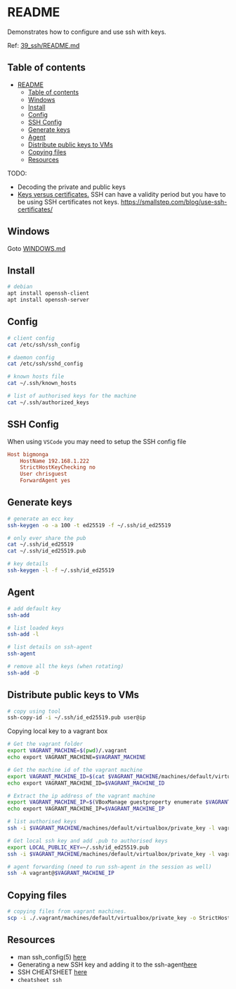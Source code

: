 # README

Demonstrates how to configure and use ssh with keys.  

Ref: [39_ssh/README.md](https://github.com/chrisguest75/docker_examples/tree/master/39_ssh/README.md)  

## Table of contents

- [README](#readme)
  - [Table of contents](#table-of-contents)
  - [Windows](#windows)
  - [Install](#install)
  - [Config](#config)
  - [SSH Config](#ssh-config)
  - [Generate keys](#generate-keys)
  - [Agent](#agent)
  - [Distribute public keys to VMs](#distribute-public-keys-to-vms)
  - [Copying files](#copying-files)
  - [Resources](#resources)

TODO:

* Decoding the private and public keys  
* [Keys versus certificates.](https://www.youtube.com/watch?v=P-Yq_6Da1b8) SSH can have a validity period but you have to be using SSH certificates not keys.  https://smallstep.com/blog/use-ssh-certificates/

## Windows

Goto [WINDOWS.md](./WINDOWS.md)  

## Install

```sh
# debian
apt install openssh-client
apt install openssh-server
```

## Config

```sh
# client config 
cat /etc/ssh/ssh_config           

# daemon config
cat /etc/ssh/sshd_config           

# known hosts file
cat ~/.ssh/known_hosts 

# list of authorised keys for the machine 
cat ~/.ssh/authorized_keys
```

## SSH Config

When using `VSCode` you may need to setup the SSH config file

```ini
Host bigmonga
    HostName 192.168.1.222
    StrictHostKeyChecking no
    User chrisguest
    ForwardAgent yes
```

## Generate keys

```sh
# generate an ecc key
ssh-keygen -o -a 100 -t ed25519 -f ~/.ssh/id_ed25519  

# only ever share the pub
cat ~/.ssh/id_ed25519 
cat ~/.ssh/id_ed25519.pub 

# key details
ssh-keygen -l -f ~/.ssh/id_ed25519   
```

## Agent

```sh
# add default key
ssh-add

# list loaded keys
ssh-add -l

# list details on ssh-agent
ssh-agent

# remove all the keys (when rotating)
ssh-add -D
```

## Distribute public keys to VMs

```sh
# copy using tool
ssh-copy-id -i ~/.ssh/id_ed25519.pub user@ip
```

Copying local key to a vagrant box

```sh
# Get the vagrant folder
export VAGRANT_MACHINE=$(pwd)/.vagrant   
echo export VAGRANT_MACHINE=$VAGRANT_MACHINE        

# Get the machine id of the vagrant machine
export VAGRANT_MACHINE_ID=$(cat $VAGRANT_MACHINE/machines/default/virtualbox/id)
echo export VAGRANT_MACHINE_ID=$VAGRANT_MACHINE_ID 

# Extract the ip address of the vagrant machine
export VAGRANT_MACHINE_IP=$(VBoxManage guestproperty enumerate $VAGRANT_MACHINE_ID | grep '\/1\/V4\/IP' | cut -f2 -d"," | cut -f2 -d ":" | awk '{print $1}')
echo export VAGRANT_MACHINE_IP=$VAGRANT_MACHINE_IP        

# list authorised keys
ssh -i $VAGRANT_MACHINE/machines/default/virtualbox/private_key -l vagrant -o StrictHostKeyChecking=no -p 22 $VAGRANT_MACHINE_IP 'cat ~/.ssh/authorized_keys'

# Get local ssh key and add .pub to authorised keys
export LOCAL_PUBLIC_KEY=~/.ssh/id_ed25519.pub
ssh -i $VAGRANT_MACHINE/machines/default/virtualbox/private_key -l vagrant -o StrictHostKeyChecking=no -p 22 $VAGRANT_MACHINE_IP 'mkdir -m 700 ~/.ssh; echo ' $(< $LOCAL_PUBLIC_KEY) ' >> ~/.ssh/authorized_keys ; chmod 600 ~/.ssh/authorized_keys' 

# agent forwarding (need to run ssh-agent in the session as well)
ssh -A vagrant@$VAGRANT_MACHINE_IP
```

## Copying files

```sh
# copying files from vagrant machines.
scp -i ./.vagrant/machines/default/virtualbox/private_key -o StrictHostKeyChecking=no -P 2200 -r vagrant@127.0.0.1:/home/vagrant/google.pcap ./
```

## Resources

* man ssh_config(5) [here](http://www.manpagez.com/man/5/ssh_config/)
* Generating a new SSH key and adding it to the ssh-agent[here](https://docs.github.com/en/authentication/connecting-to-github-with-ssh/generating-a-new-ssh-key-and-adding-it-to-the-ssh-agent)
* SSH CHEATSHEET [here](https://cheatsheet.dennyzhang.com/cheatsheet-ssh-a4)
* `cheatsheet ssh`
